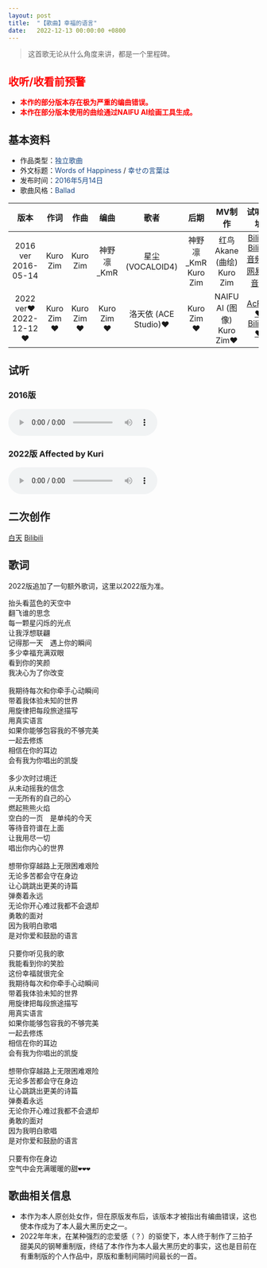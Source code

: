 ```yaml
---
layout: post
title:  "【歌曲】幸福的语言"
date:   2022-12-13 00:00:00 +0800
---
```


>  这首歌无论从什么角度来讲，都是一个里程碑。

## <font color="#ff0000">收听/收看前预警</font>

* <font color="#ff0000"><b>本作的部分版本存在极为严重的编曲错误。</b></font>
* <font color="#ff0000"><b>本作在部分版本使用的曲绘通过NAIFU AI绘画工具生成。</b></font>

## 基本资料

* 作品类型：<font color="#194987">独立歌曲</font>
* 外文标题：<font color="#194987">Words of Happiness</font> / <font color="#194987">幸せの言葉は</font>
* 发布时间：<font color="#194987">2016年5月14日</font>
* 歌曲风格：<font color="#194987">Ballad</font>

| 版本 | 作词 | 作曲 | 编曲 | 歌者 | 后期 | MV制作 | 试听地址 |
| :--: | :--: | :--: | :--: | :--: | :--: | :--: | :--: | 
| 2016 ver<br>2016-05-14 | Kuro Zim | Kuro Zim | 神野凛_KmR | 星尘 (VOCALOID4) | 神野凛_KmR<br>Kuro Zim | 红鸟Akane (曲绘)<br>Kuro Zim | [Bilibili](https://www.bilibili.com/video/BV1ss411B7EM)<br>[Bilibili音频区](https://www.bilibili.com/audio/au37678?type=3)<br>[网易云音乐](https://music.163.com/song?id=478112876) |
| 2022 ver❤<br>2022-12-12❤ | Kuro Zim❤ | Kuro Zim❤ | Kuro Zim❤ | 洛天依 (ACE Studio)❤ | Kuro Zim❤ | NAIFU AI (图像)<br>Kuro Zim❤ | [AcFun❤](https://www.acfun.cn/v/ac40124088)<br>[Bilibili❤](https://www.bilibili.com/video/BV1N24y1X7kz/) |

## 试听

### 2016版

<audio controls>
	<source src="/assets/audio/song01.mp3" type="audio/mp3">
</audio>

### 2022版 Affected by Kuri

<audio controls>
	<source src="/assets/audio/song01_affectedbykuri.mp3" type="audio/mp3">
</audio>

## 二次创作
[白天](https://space.bilibili.com/3730646)
[Bilibili](https://www.bilibili.com/video/BV1Nx411v7Zy)

## 歌词

2022版追加了一句额外歌词，这里以2022版为准。

<pre>
抬头看蓝色的天空中
翻飞谁的思念
每一颗星闪烁的光点
让我浮想联翩
记得那一天　遇上你的瞬间
多少幸福充满双眼
看到你的笑颜
我决心为了你改变

我期待每次和你牵手心动瞬间
带着我体验未知的世界
用旋律把每段旅途描写
用真实语言
如果你能够包容我的不够完美
一起去修炼
相信在你的耳边
会有我为你唱出的凯旋

多少次时过境迁
从未动摇我的信念
一无所有的自己的心
燃起熊熊火焰
空白的一页　是单纯的今天
等待音符谱在上面
让我用尽一切
唱出你内心的世界

想带你穿越路上无限困难艰险
无论多苦都会守在身边
让心跳跳出更美的诗篇
弹奏着永远
无论你开心难过我都不会退却
勇敢的面对
因为我明白歌唱
是对你爱和鼓励的语言

只要你听见我的歌
我能看到你的笑脸
这份幸福就很完全
我期待每次和你牵手心动瞬间
带着我体验未知的世界
用旋律把每段旅途描写
用真实语言
如果你能够包容我的不够完美
一起去修炼
相信在你的耳边
会有我为你唱出的凯旋

想带你穿越路上无限困难艰险
无论多苦都会守在身边
让心跳跳出更美的诗篇
弹奏着永远
无论你开心难过我都不会退却
勇敢的面对
因为我明白歌唱
是对你爱和鼓励的语言

只要有你在身边
空气中会充满暖暖的甜❤❤❤
</pre>

## 歌曲相关信息

* 本作为本人原创处女作，但在原版发布后，该版本才被指出有编曲错误，这也使本作成为了本人最大黑历史之一。
* 2022年年末，在某种强烈的恋爱感（？）的驱使下，本人终于制作了三拍子甜美风的钢琴重制版，终结了本作作为本人最大黑历史的事实，这也是目前在有重制版的个人作品中，原版和重制间隔时间最长的一首。